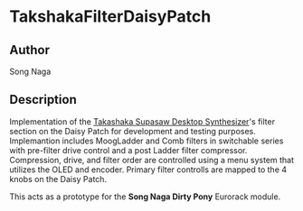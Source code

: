 # TakshakaFilterDaisyPatch

## Author

Song Naga

## Description

Implementation of the [Takashaka Supasaw Desktop Synthesizer](https://github.com/wendallsan/song-naga-takshaka-patch)'s filter section on the Daisy Patch for development and testing purposes.  Implemantion includes MoogLadder and Comb filters in switchable series with pre-filter drive control and a post Ladder filter compressor.  Compression, drive, and filter order are controlled using a menu system that utilizes the OLED and encoder.  Primary filter controlls are mapped to the 4 knobs on the Daisy Patch.

This acts as a prototype for the **Song Naga Dirty Pony** Eurorack module.  
